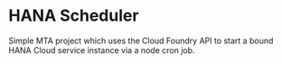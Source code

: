 # HANA Scheduler

Simple MTA project which uses the Cloud Foundry API to start a bound HANA Cloud service instance via a node cron job.
